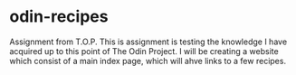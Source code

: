 # odin-recipes
Assignment from T.O.P.
This is assignment is testing the knowledge I have acquired up to this point of The Odin Project.
I will be creating a website which consist of a main index page, which will ahve links to a few recipes.